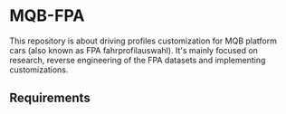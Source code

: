 # MQB-FPA
This repository is about driving profiles customization for MQB platform cars (also known as FPA fahrprofilauswahl). It's mainly focused on research, reverse engineering of the FPA datasets and implementing customizations.


## Requirements
